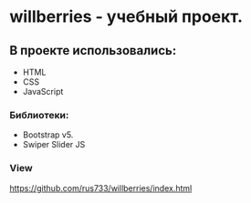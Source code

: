 # willberries - учебный проект.
## В проекте использовались:
- НТМL
- CSS
- JavaScript

### Библиотеки:
- Bootstrap v5.
- Swiper Slider JS
### View 
https://github.com/rus733/willberries/index.html
